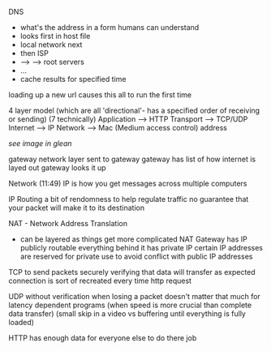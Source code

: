 DNS 
- what's the address in a form humans can understand
- looks first in host file
- local network next
- then ISP
- --> --> root servers
- ...
- cache results for specified time

loading up a new url causes this all to run the first time

4 layer model (which are all 'directional'- has a specified order of receiving or sending)
(7 technically)
Application --> HTTP
Transport --> TCP/UDP
Internet --> IP
Network --> Mac (Medium access control) address 

*see image in glean*

gateway
network layer sent to gateway
gateway has list of how internet is layed out
gateway looks it up

 Network (11:49)
 IP is how you get messages across multiple computers

 IP Routing
 a bit of rendomness to help regulate traffic
 no guarantee that your packet will make it to its destination
 

 NAT - Network Address Translation
 - can be layered as things get more complicated
 NAT Gateway has IP publicly routable
 everything behind it has private IP
 certain IP addresses are reserved for private use to avoid conflict with public IP addresses

TCP
to send packets securely
verifying that data will transfer as expected
connection is sort of recreated every time http request 

UDP
without verification
when losing a packet doesn't matter that much
for latency dependent programs (when speed is more crucial than complete data transfer)
(small skip in a video vs buffering until everything is fully loaded)

HTTP
has enough data for everyone else to do there job